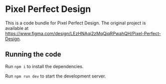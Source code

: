 
  # Pixel Perfect Design

  This is a code bundle for Pixel Perfect Design. The original project is available at https://www.figma.com/design/LEzHNAqi2zMqQiqRPwahQH/Pixel-Perfect-Design.

  ## Running the code

  Run `npm i` to install the dependencies.

  Run `npm run dev` to start the development server.
  